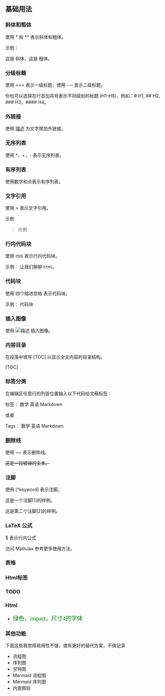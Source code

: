 ## 基础用法
### 斜体和粗体
使用 * 和 ** 表示斜体和粗体。

示例：

这是 斜体，这是 粗体。

### 分级标题
使用 === 表示一级标题，使用 --- 表示二级标题。

你也可以选择在行首加井号表示不同级别的标题 (H1-H6)，例如：# H1, ## H2, ### H3，#### H4。

### 外链接
使用 [描述](链接地址) 为文字增加外链接。

### 无序列表
使用 *，+，- 表示无序列表。

### 有序列表
使用数字和点表示有序列表。

### 文字引用
使用 > 表示文字引用。

示例
>示例

### 行内代码块
使用 `代码` 表示行内代码块。

示例：
让我们聊聊 `html`。

### 代码块
使用 四个缩进空格 表示代码块。

示例：
    代码块

### 插入图像
使用 ![描述](图片链接地址) 插入图像。

### 内容目录
在段落中填写 [TOC] 以显示全文内容的目录结构。

[TOC]

### 标签分类
在编辑区任意行的列首位置输入以下代码给文稿标签：

标签： 数学 英语 Markdown

或者

Tags： 数学 英语 Markdown

### 删除线
使用 ~~ 表示删除线。

~~这是一段错误的文本。~~

### 注脚
使用 [^keyword] 表示注脚。

这是一个注脚[1]的样例。

这是第二个注脚[2]的样例。

### LaTeX 公式
$ 表示行内公式

访问 MathJax 参考更多使用方法。

### 表格

### Html标签

### TODO

### Html
* <font color=#008000 face="Impact" size=4>绿色，impact，尺寸4的字体</font>

### 其他功能
下面这些我觉得易用性不强，或有更好的替代方案，不做记录
- 流程图
- 序列图
- 甘特图
- Mermaid 流程图
- Mermaid 序列图
- 内嵌图标


